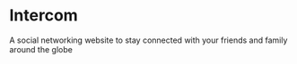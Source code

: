 # Intercom
A social networking website to stay connected with your friends and family around the globe
